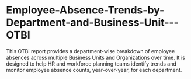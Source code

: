 # Employee-Absence-Trends-by-Department-and-Business-Unit---OTBI
This OTBI report provides a department-wise breakdown of employee absences across multiple Business Units and Organizations over time. It is designed to help HR and workforce planning teams identify trends and monitor employee absence counts, year-over-year, for each department.
